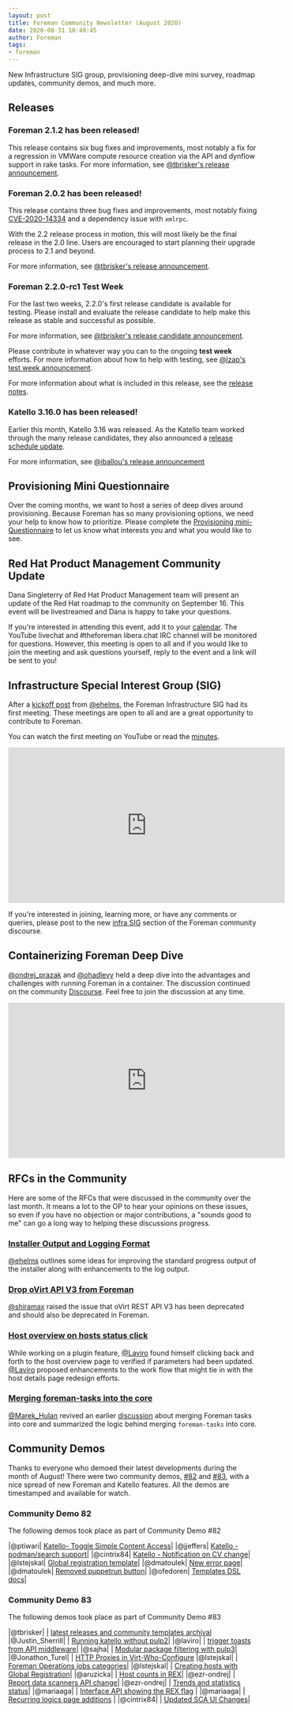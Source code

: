 ```yaml
---
layout: post
title: Foreman Community Newsletter (August 2020)
date: 2020-08-31 10:49:45
author: Foreman
tags:
- foreman
---
```


New Infrastructure SIG group, provisioning deep-dive mini survey, roadmap updates, community demos, and much more.

<!--more-->

## Releases

### Foreman 2.1.2 has been released!

This release contains six bug fixes and improvements, most notably a fix for a regression in VMWare compute resource creation via the API and dynflow support in rake tasks. For more information, see [@tbrisker's release announcement](https://community.theforeman.org/t/foreman-2-1-2-has-been-released/20230?u=mcorr).

### Foreman 2.0.2 has been released!

This release contains three bug fixes and improvements, most notably fixing [CVE-2020-14334](https://theforeman.org/security.html#2020-14334) and a dependency issue with `xmlrpc`.

With the 2.2 release process in motion, this will most likely be the final release in the 2.0 line. Users are encouraged to start planning their upgrade process to 2.1 and beyond.

For more information, see [@tbrisker's release announcement](https://community.theforeman.org/t/foreman-2-0-2-has-been-released/20161?u=mcorr).

### Foreman 2.2.0-rc1 Test Week

For the last two weeks, 2.2.0's first release candidate is available for testing. Please install and evaluate the release candidate to help make this release as stable and successful as possible.

For more information, see [@tbrisker's release candidate announcement](https://community.theforeman.org/t/foreman-2-2-0-rc1-is-ready-for-testing/20057?u=mcorr).

Please contribute in whatever way you can to the ongoing **test week** efforts. For more information about how to help with testing, see [@lzap's test week announcement](https://community.theforeman.org/t/foreman-2-2-test-week/20122).

For more information about what is included in this release, see the [release notes](https://theforeman.org/manuals/2.2/index.html#Releasenotesfor2.2).

### Katello 3.16.0 has been released!

Earlier this month, Katello 3.16 was released. As the Katello team worked through the many release candidates, they also announced a [release schedule update](https://community.theforeman.org/t/new-katello-release-schedule-pulp-3-migration-update/19884?u=mcorr).

For more information, see [@iballou's release announcement](https://community.theforeman.org/t/katello-3-16-0-has-been-released/20025?u=mcorr)

## Provisioning Mini Questionnaire

Over the coming months, we want to host a series of deep dives around provisioning. Because Foreman has so many provisioning options, we need your help to know how to prioritize. Please complete the [Provisioning mini-Questionnaire](https://docs.google.com/forms/d/e/1FAIpQLSf6xTYadkva6V9vReyqyCMydf0mbt8xL16t9WQxDyAQGCmSLA/viewform) to let us know what interests you and what you would like to see.

## Red Hat Product Management Community Update

Dana Singleterry of Red Hat Product Management team will present an update of the Red Hat roadmap to the community on September 16. This event will be livestreamed and Dana is happy to take your questions.

If you're interested in attending this event, add it to your [calendar](https://community.theforeman.org/t/red-hat-product-management-community-update-2/20135?u=mcorr). The YouTube livechat and #theforeman libera.chat IRC channel will be monitored for questions. However, this meeting is open to all and if you would like to join the meeting and ask questions yourself, reply to the event and a link will be sent to you!

## Infrastructure Special Interest Group (SIG)

After a [kickoff post](https://community.theforeman.org/t/infrastructure-sig/19954) from [@ehelms](https://community.theforeman.org/u/ehelms/summary), the Foreman Infrastructure SIG had its first meeting. These meetings are open to all and are a great opportunity to contribute to Foreman.

You can watch the first meeting on YouTube or read the [minutes](https://community.theforeman.org/t/infrastructure-sig-meeting-notes-8-18/20121?u=mcorr).

<iframe width="560" height="315" src="https://www.youtube.com/embed/tkTTFVcZuxE" frameborder="0" allow="accelerometer; autoplay; encrypted-media; gyroscope; picture-in-picture" allowfullscreen></iframe>

If you're interested in joining, learning more, or have any comments or queries, please post to the new [infra SIG](https://community.theforeman.org/c/development/infra/) section of the Foreman community discourse.

## Containerizing Foreman Deep Dive

[@ondrej_prazak](https://community.theforeman.org/u/ondrej_prazak/) and [@ohadlevy](https://community.theforeman.org/u/ohadlevy/) held a deep dive into the advantages and challenges with running Foreman in a container. The discussion continued on the community [Discourse](https://community.theforeman.org/t/containerizing-foreman-deep-dive/19888?u=mcorr). Feel free to join the discussion at any time.


<iframe width="560" height="315" src="https://www.youtube.com/embed/IbrLRpH4Sgs?start=25" frameborder="0" allow="accelerometer; autoplay; encrypted-media; gyroscope; picture-in-picture" allowfullscreen></iframe>

## RFCs in the Community

Here are some of the RFCs that were discussed in the community over the last month. It means a lot to the OP to hear your opinions on these issues, so even if you have no objection or major contributions, a "sounds good to me" can go a long way to helping these discussions progress.

### [Installer Output and Logging Format](https://community.theforeman.org/t/rfc-installer-output-and-logging-format/20053?u=mcorr)

[@ehelms](https://community.theforeman.org/u/ehelms/summary) outlines some ideas for improving the standard progress output of the installer along with enhancements to the log output.

### [Drop oVirt API V3 from Foreman](https://community.theforeman.org/t/suggestion-to-drop-ovirt-api-v3-from-foreman/19915?u=mcorr)

[@shiramax](https://community.theforeman.org/u/shiramax/summary) raised the issue that oVirt REST API V3 has been deprecated and should also be deprecated in Foreman.

### [Host overview on hosts status click](https://community.theforeman.org/t/host-overview-on-hosts-status-click/19948?u=mcorr)

While working on a plugin feature, [@Laviro](https://community.theforeman.org/u/Laviro/summary) found himself clicking back and forth to the host overview page to verified if parameters had been updated. [@Laviro](https://community.theforeman.org/u/Laviro/summary) proposed enhancements to the work flow that might tie in with the host details page redesign efforts.

### [Merging foreman-tasks into the core](https://community.theforeman.org/t/merging-foreman-tasks-into-the-core/20207?u=mcorr)

[@Marek_Hulan](https://community.theforeman.org/u/Marek_Hulan/summary) revived an earlier [discussion](https://community.theforeman.org/t/moving-foreman-tasks-to-the-core-the-plan/6441) about merging Foreman tasks into core and summarized the logic behind merging `foreman-tasks` into core.


## Community Demos

Thanks to everyone who demoed their latest developments during the month of August! There were two community demos, [#82](https://youtu.be/G93PpV0_cho) and [#83](https://youtu.be/LaNxKGrs6Dg), with a nice spread of new Foreman and Katello features. All the demos are timestamped and available for watch.


### Community Demo 82

The following demos took place as part of Community Demo #82

|@ptiwari|  [Katello- Toggle Simple Content Access](https://youtu.be/G93PpV0_cho?t=123)|
|@jjeffers| [Katello - podman/search support](https://youtu.be/G93PpV0_cho?t=275)|
|@cintrix84| [Katello - Notification on CV change](https://youtu.be/G93PpV0_cho?t=611)|
|@lstejskal| [Global registration template](https://youtu.be/G93PpV0_cho?t=744)|
|@dmatoulek| [New error page](https://youtu.be/G93PpV0_cho?t=927)|
|@dmatoulek| [Removed puppetrun button](https://youtu.be/G93PpV0_cho?t=1128)|
|@ofedoren| [Templates DSL docs](https://youtu.be/G93PpV0_cho?t=1252)|

### Community Demo 83

The following demos took place as part of Community Demo #83

|@tbrisker| | [latest releases and community templates archival](https://youtu.be/LaNxKGrs6Dg?t=92)
|@Justin_Sherrill| | [Running katello without pulp2](https://youtu.be/LaNxKGrs6Dg?t=302)|
|@laviro| | [trigger toasts from API middleware](https://youtu.be/LaNxKGrs6Dg?t=453)|
|@sajha| | [Modular package filtering with pulp3](https://youtu.be/LaNxKGrs6Dg?t=622)|
|@Jonathon_Turel| | [HTTP Proxies in Virt-Who-Configure](https://youtu.be/LaNxKGrs6Dg?t=1014)
|@lstejskal| | [Foreman Operations jobs categories](https://youtu.be/LaNxKGrs6Dg?t=1334)|
|@lstejskal| | [Creating hosts with Global Registration](https://youtu.be/LaNxKGrs6Dg?t=1381)|
|@aruzicka| | [Host counts in REX](https://youtu.be/LaNxKGrs6Dg?t=1677)|
|@ezr-ondrej| | [Report data scanners API change](https://youtu.be/LaNxKGrs6Dg?t=2141)|
|@ezr-ondrej| | [Trends and statistics status](https://youtu.be/LaNxKGrs6Dg?t=2500)|
|@mariaaga| | [Interface API showing the REX flag](https://youtu.be/LaNxKGrs6Dg?t=2725)  |
|@mariaaga| | [Recurring logics page additions](https://youtu.be/LaNxKGrs6Dg?t=2767) |
|@cintrix84| | [Updated SCA UI Changes](https://youtu.be/LaNxKGrs6Dg?t=2888)|
